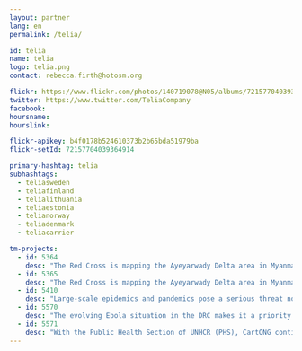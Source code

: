 ```yaml
---
layout: partner
lang: en
permalink: /telia/

id: telia
name: telia
logo: telia.png
contact: rebecca.firth@hotosm.org

flickr: https://www.flickr.com/photos/140719078@N05/albums/72157704039364914
twitter: https://www.twitter.com/TeliaCompany
facebook:
hoursname:
hourslink:

flickr-apikey: b4f0178b524610373b2b65bda51979ba
flickr-setId: 72157704039364914

primary-hashtag: telia
subhashtags:
  - teliasweden
  - teliafinland
  - telialithuania
  - teliaestonia
  - telianorway
  - teliadenmark
  - teliacarrier

tm-projects:
  - id: 5364
    desc: "The Red Cross is mapping the Ayeyarwady Delta area in Myanmar as part of a multi-year mapping and data readiness activity to better understand where critical infrastructure and roads are to inform decision making during potential disasters. As recently as 2008 a cyclone killed at least 77,000 people with over 55,900 missing, and left about 2.5 million homeless. The map data will help the Red Cross to better understand where people live in relation to potential hazards so that we can help them be prepared for the disaster and so national decision makers can make better decisions in the immediate aftermath of a disaster. The Missing Maps project aims to map the most vulnerable places in the world (affected by humanitarian crises: disease epidemics, conflict, natural disasters, poverty, environmental crises). Building on HOT's disaster preparedness projects, the Missing Maps tasks facilitate pre-emptive mapping of priority countries to better facilitate disaster response, medical activities and resource allocation when crises occur."
  - id: 5365
    desc: "The Red Cross is mapping the Ayeyarwady Delta area in Myanmar as part of a multi-year mapping and data readiness activity to better understand where critical infrastructure and roads are to inform decision making during potential disasters. As recently as 2008 a cyclone killed at least 77,000 people with over 55,900 missing, and left about 2.5 million homeless. The map data will help the Red Cross to better understand where people live in relation to potential hazards so that we can help them be prepared for the disaster and so national decision makers can make better decisions in the immediate aftermath of a disaster. The Missing Maps project aims to map the most vulnerable places in the world (affected by humanitarian crises: disease epidemics, conflict, natural disasters, poverty, environmental crises). Building on HOT's disaster preparedness projects, the Missing Maps tasks facilitate pre-emptive mapping of priority countries to better facilitate disaster response, medical activities and resource allocation when crises occur."
  - id: 5410
    desc: "Large-scale epidemics and pandemics pose a serious threat not only to global health security but also to countries, communities and individuals in their efforts to achieve resilience. Epidemics and pandemics affect all sectors, impacting routine health services, economic and food security, trade, education, civil order, communication, transportation, and many other areas of life. The threat of emerging infectious diseases, including those of zoonotic origin, and the increasing prevalence of diseases previously controlled by antimicrobials and vaccination efforts, is a cause for concern to the global health community. Communities play an important role in prevention, early detection and early response with regard to this threat. The American Red Cross is supporting the International Federation of Red Cross and Red Crescent Societies (IFRC) with a new program focusing on open data advocacy, community mapping, and integrating data into data driven decision-making. Communities, in their understanding of local environments and social customs, play an important role in prevention, early detection and early response with regard to this threat. The Missing Maps project aims to map the most vulnerable places in the world (affected by humanitarian crises: disease epidemics, conflict, natural disasters, poverty, environmental crises). Building on HOT's disaster preparedness projects, the Missing Maps tasks facilitate pre-emptive mapping of priority countries to better facilitate disaster response, medical activities and resource allocation when crises occur."
  - id: 5570
    desc: "The evolving Ebola situation in the DRC makes it a priority to map all tracks, pathways, health facilities and other infrastructure in towns and villages serving the borders. There is a severe lack of up-to-date and detailed maps of this area available to those involved in the fight to contain the potential outbreak. Please work with those of us on the ground to collect this potentially life-saving information by remotely tracing borderland infrastructure."
  - id: 5571
    desc: "With the Public Health Section of UNHCR (PHS), CartONG continue the large-scale deployment of the WASH KAP survey with a training missions of UNHCR Water, Sanitation and Hygiene Managers and implementing partners in charge of managing the refugee camps of Smara in West Algeria. This camp is part of a group of refugee camps around Tindouf, which have been hosting refugees from Western Sahara for several years. The goals of the training is, first of all, to learn how to adapt the standardized WASH KAP surveys to local settings, to also learn how to deploy it in the field, and lastly to teach them how to use the analysis tools which come with it. Mapping the camp will help organize the survey and will be useful in planning camp management in the long run."
---
```

